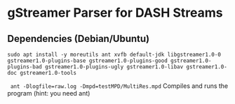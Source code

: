 # gStreamer Parser for DASH Streams

## Dependencies (Debian/Ubuntu)
```
sudo apt install -y moreutils ant xvfb default-jdk libgstreamer1.0-0 gstreamer1.0-plugins-base gstreamer1.0-plugins-good gstreamer1.0-plugins-bad gstreamer1.0-plugins-ugly gstreamer1.0-libav gstreamer1.0-doc gstreamer1.0-tools

```

``` ant -Dlogfile=raw.log -Dmpd=testMPD/MultiRes.mpd``` Compiles and runs the program (hint: you need ant)

